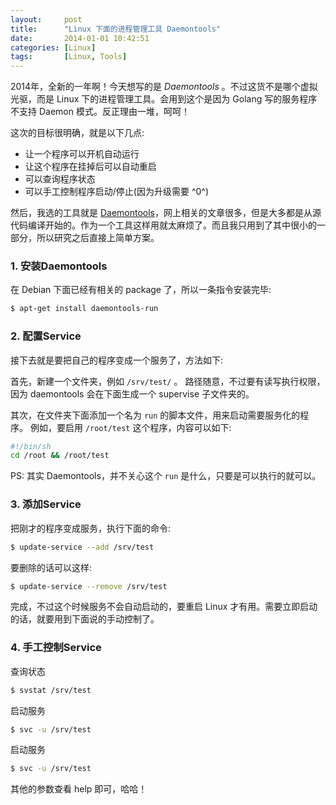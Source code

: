```yaml
---
layout:     post
title:      "Linux 下面的进程管理工具 Daemontools"
date:       2014-01-01 10:42:51
categories: [Linux]
tags:       [Linux, Tools]
---
```


2014年，全新的一年啊！今天想写的是 *Daemontools* 。不过这货不是哪个虚拟光驱，而是 Linux 下的进程管理工具。会用到这个是因为 Golang 写的服务程序不支持 Daemon 模式。反正理由一堆，呵呵！
<!--more-->

这次的目标很明确，就是以下几点:

- 让一个程序可以开机自动运行
- 让这个程序在挂掉后可以自动重启
- 可以查询程序状态
- 可以手工控制程序启动/停止(因为升级需要 ^0^)

然后，我选的工具就是 [Daemontools](http://cr.yp.to/daemontools/svc.html)，网上相关的文章很多，但是大多都是从源代码编译开始的。作为一个工具这样用就太麻烦了。而且我只用到了其中很小的一部分，所以研究之后直接上简单方案。

### 1. 安装Daemontools

在 Debian 下面已经有相关的 package 了，所以一条指令安装完毕:

```bash
$ apt-get install daemontools-run
```

### 2. 配置Service

接下去就是要把自己的程序变成一个服务了，方法如下:

首先，新建一个文件夹，例如 `/srv/test/` 。
路径随意，不过要有读写执行权限，因为 daemontools 会在下面生成一个 supervise 子文件夹的。

其次，在文件夹下面添加一个名为 `run` 的脚本文件，用来启动需要服务化的程序。
例如，要启用 `/root/test` 这个程序，内容可以如下:

```sh
#!/bin/sh
cd /root && /root/test
```

PS: 其实 Daemontools，并不关心这个 `run` 是什么，只要是可以执行的就可以。

### 3. 添加Service

把刚才的程序变成服务，执行下面的命令:

```bash
$ update-service --add /srv/test
```

要删除的话可以这样:

```bash
$ update-service --remove /srv/test
```

完成，不过这个时候服务不会自动启动的，要重启 Linux 才有用。需要立即启动的话，就要用到下面说的手动控制了。

### 4. 手工控制Service

查询状态

```bash
$ svstat /srv/test
```

启动服务

```bash
$ svc -u /srv/test
```

启动服务

```bash
$ svc -u /srv/test
```

其他的参数查看 help 即可，哈哈！
